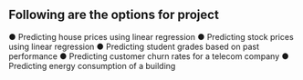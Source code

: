 ## Following are the options for project
● Predicting house prices using linear regression 
● Predicting stock prices using linear regression 
● Predicting student grades based on past performance 
● Predicting customer churn rates for a telecom company 
● Predicting energy consumption of a building 
 

